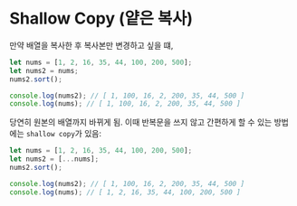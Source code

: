 # Shallow Copy (얕은 복사)

만약 배열을 복사한 후 복사본만 변경하고 싶을 떄,

```JavaScript
let nums = [1, 2, 16, 35, 44, 100, 200, 500];
let nums2 = nums;
nums2.sort();

console.log(nums2); // [ 1, 100, 16, 2, 200, 35, 44, 500 ]
console.log(nums); // [ 1, 100, 16, 2, 200, 35, 44, 500 ]
```

당연히 원본의 배열까지 바뀌게 됨. 이때 반복문을 쓰지 않고 간편하게 할 수 있는 방법에는 `shallow copy`가 있음:

```JavaScript
let nums = [1, 2, 16, 35, 44, 100, 200, 500];
let nums2 = [...nums];
nums2.sort();

console.log(nums2); // [ 1, 100, 16, 2, 200, 35, 44, 500 ]
console.log(nums); // [ 1, 2, 16, 35, 44, 100, 200, 500 ]
```